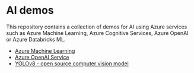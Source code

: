 # AI demos
This repository contains a collection of demos for AI using Azure services such as Azure Machine Learning, Azure Cognitive Services, Azure OpenAI or Azure Databricks ML.

- [Azure Machine Learning](./azureml/README.md)
- [Azure OpenAI Service](./openai/README.md)
- [YOLOv8 - open source computer vision model](./yolo/README.md)